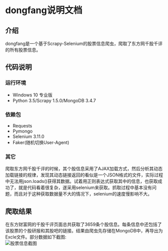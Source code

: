 dongfang说明文档
==
介绍
 - 
dongfang是一个基于Scrapy-Selenium的股票信息爬虫，爬取了东方网千股千评的所有股票信息。<br>

代码说明
--
### 运行环境
* Windows 10 专业版<br>
* Python 3.5/Scrapy 1.5.0/MongoDB 3.4.7<br>

### 依赖包
* Requests<br>
* Pymongo<br>
* Selenium 3.11.0
* Faker(随机切换User-Agent)<br>

### 其它
爬取东方网千股千评的时候，其个股信息采用了AJAX加载方式，然后分析其动态加载链接的规律，发现其动态链接返回的看似是一个JSON格式的文件，实际过程中无法用json.loads()获得其数据。试着用正则表达式获取其中的信息，也获取成功了，就是代码看着很复杂，遂采用selenium来获取。抓取过程中基本没有问题，而且对于这种获取数据量不大的情况下，selenium的速度慢影响不大。

爬取结果
-
在东方财富网的千股千评页面总共获取了3659条个股信息。每条信息中还包括了该股票的个股研报和其股吧的链接。结果由爬虫先存储在MongoDB中，再导出为Excle文件。部分数据如下截图:<br>
![股票信息截图](https://github.com/lanluyu/dongfang/blob/master/stocks.PNG)
